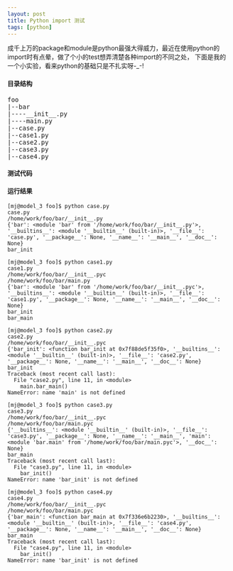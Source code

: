 ```yaml
---
layout: post
title: Python import 测试
tags: [python]
---
```


成千上万的package和module是python最强大得威力，最近在使用python的import时有点晕，做了个小的test想弄清楚各种import的不同之处， 下面是我的一个小实验，看来python的基础只是不扎实呀-_-!

<!--more-->

#### 目录结构
<pre>
foo
|--bar
|----__init__.py
|----main.py
|--case.py
|--case1.py
|--case2.py
|--case3.py
|--case4.py
</pre>

#### 测试代码

<script src="https://gist.github.com/likebeta/f2b38faef4b7fb1e9ae0.js"></script>

#### 运行结果

```
[mj@model_3 foo]$ python case.py
case.py
/home/work/foo/bar/__init__.py
{'bar': <module 'bar' from '/home/work/foo/bar/__init__.py'>, '__builtins__': <module '__builtin__' (built-in)>, '__file__': 'case.py', '__package__': None, '__name__': '__main__', '__doc__': None}
bar_init
```

```
[mj@model_3 foo]$ python case1.py
case1.py
/home/work/foo/bar/__init__.pyc
/home/work/foo/bar/main.py
{'bar': <module 'bar' from '/home/work/foo/bar/__init__.pyc'>, '__builtins__': <module '__builtin__' (built-in)>, '__file__': 'case1.py', '__package__': None, '__name__': '__main__', '__doc__': None}
bar_init
bar_main
```

```
[mj@model_3 foo]$ python case2.py
case2.py
/home/work/foo/bar/__init__.pyc
{'bar_init': <function bar_init at 0x7f88de5f35f0>, '__builtins__': <module '__builtin__' (built-in)>, '__file__': 'case2.py', '__package__': None, '__name__': '__main__', '__doc__': None}
bar_init
Traceback (most recent call last):
  File "case2.py", line 11, in <module>
    main.bar_main()
NameError: name 'main' is not defined
```

```
[mj@model_3 foo]$ python case3.py
case3.py
/home/work/foo/bar/__init__.pyc
/home/work/foo/bar/main.pyc
{'__builtins__': <module '__builtin__' (built-in)>, '__file__': 'case3.py', '__package__': None, '__name__': '__main__', 'main': <module 'bar.main' from '/home/work/foo/bar/main.pyc'>, '__doc__': None}
bar_main
Traceback (most recent call last):
  File "case3.py", line 11, in <module>
    bar_init()
NameError: name 'bar_init' is not defined
```

```
[mj@model_3 foo]$ python case4.py
case4.py
/home/work/foo/bar/__init__.pyc
/home/work/foo/bar/main.pyc
{'bar_main': <function bar_main at 0x7f336e6b2230>, '__builtins__': <module '__builtin__' (built-in)>, '__file__': 'case4.py', '__package__': None, '__name__': '__main__', '__doc__': None}
bar_main
Traceback (most recent call last):
  File "case4.py", line 11, in <module>
    bar_init()
NameError: name 'bar_init' is not defined
```

